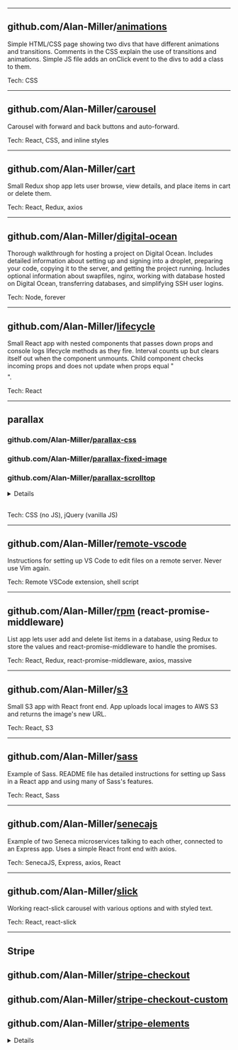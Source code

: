 
---
  
## github.com/Alan-Miller/[animations](https://github.com/Alan-Miller/animations)

Simple HTML/CSS page showing two divs that have different animations and transitions. Comments in the CSS explain the use of transitions and animations. Simple JS file adds an onClick event to the divs to add a class to them.

Tech: CSS 

---

## github.com/Alan-Miller/[carousel](https://github.com/Alan-Miller/carousel)

Carousel with forward and back buttons and auto-forward.

Tech: React, CSS, and inline styles

---
  
## github.com/Alan-Miller/[cart](https://github.com/Alan-Miller/cart)

Small Redux shop app lets user browse, view details, and place items in cart or delete them. 

Tech: React, Redux, axios

---

## github.com/Alan-Miller/[digital-ocean](https://github.com/Alan-Miller/digital-ocean)

Thorough walkthrough for hosting a project on Digital Ocean. Includes detailed information about setting up and signing into a droplet, preparing your code, copying it to the server, and getting the project running. Includes optional information about swapfiles, nginx, working with database hosted on Digital Ocean, transferring databases, and simplifying SSH user logins.

Tech: Node, forever

---

## github.com/Alan-Miller/[lifecycle](https://github.com/Alan-Miller/lifecycle)

Small React app with nested components that passes down props and console logs lifecycle methods as they fire. Interval counts up but clears itself out when the component unmounts. Child component checks incoming props and does not update when props equal "$$$$".

Tech: React

---
  
## parallax
### github.com/Alan-Miller/[parallax-css](https://github.com/Alan-Miller/parallax-css)
### github.com/Alan-Miller/[parallax-fixed-image](https://github.com/Alan-Miller/parallax-fixed-image)
### github.com/Alan-Miller/[parallax-scrolltop](https://github.com/Alan-Miller/parallax-scrolltop)

<details>
<summary>Details</summary>

* Pure CSS parallax repo shows parallax using large layers.
* Fixed-image parallax is a pseudo-parallax effect made by simply setting the ```background-attachment``` property to ```fixed``` so the elements scroll but the images do not.
* jQuery scrollTop lets you move things on screen at different speeds, or perform other transforms like rotate or fade, based on the amount the user has scrolled from the top of the page.
</details>
<br/>

Tech: CSS (no JS), jQuery (vanilla JS)

---

## github.com/Alan-Miller/[remote-vscode](https://github.com/Alan-Miller/remote-vscode)

Instructions for setting up VS Code to edit files on a remote server. Never use Vim again.

Tech: Remote VSCode extension, shell script

---
  
## github.com/Alan-Miller/[rpm](https://github.com/Alan-Miller/rpm) (react-promise-middleware)

List app lets user add and delete list items in a database, using Redux to store the values and react-promise-middleware to handle the promises.

Tech: React, Redux, react-promise-middleware, axios, massive

---
  
## github.com/Alan-Miller/[s3](https://github.com/Alan-Miller/s3)

Small S3 app with React front end. App uploads local images to AWS S3 and returns the image's new URL.

Tech: React, S3

---
  
## github.com/Alan-Miller/[sass](https://github.com/Alan-Miller/sass)

Example of Sass. README file has detailed instructions for setting up Sass in a React app and using many of Sass's features.

Tech: React, Sass

---

## github.com/Alan-Miller/[senecajs](https://github.com/Alan-Miller/senecajs)

Example of two Seneca microservices talking to each other, connected to an Express app. Uses a simple React front end with axios.

Tech: SenecaJS, Express, axios, React

---

## github.com/Alan-Miller/[slick](https://github.com/Alan-Miller/slick)

Working react-slick carousel with various options and with styled text.

Tech: React, react-slick

---

## Stripe
## github.com/Alan-Miller/[stripe-checkout](https://github.com/Alan-Miller/stripe-checkout)  
## github.com/Alan-Miller/[stripe-checkout-custom](https://github.com/Alan-Miller/stripe-checkout-custom)
## github.com/Alan-Miller/[stripe-elements](https://github.com/Alan-Miller/stripe-elements)

<details>
<summary>Details</summary>

* Stripe Checkout (simple)

  Tech: `stripe` and `react-stripe-checkout`
  
* Stripe Checkout (custom)

  Tech: `stripe`

* `react-stripe-elements` NPM package, React wrapper for Stripe Elements

  Tech: `react-stripe-elements`
</details>


